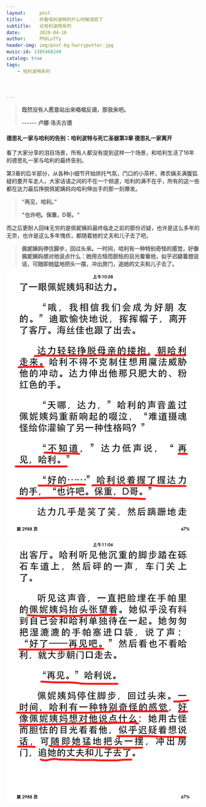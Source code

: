 ```yaml
---
layout:     post
title:      你看哈利波特的什么时候泪目了
subtitle:   论哈利波特系列
date:       2020-04-16
author:     PhDLuffy
header-img: img/post-bg-harrypotter.jpg
music-id: 1385468249
catalog: true
tags:
    - 哈利波特系列



---
```


> **既然没有人愿意站出来唱唱反调，那我来吧。**
>
> **------ 卢娜·洛夫古德**

#### **德思礼一家与哈利的告别**：哈利波特与死亡圣器第3章 德思礼一家离开

看了大家分享的泪目场景，所有人都没有提到这样一个场景，和哈利生活了16年的德思礼一家与哈利的最终告别。

第3章的后半部分，从各种小细节开始烘托气氛，门口的小茶杯，弗农姨夫满腹狐疑的要开车走人，大家话语之间的不在一个频道，哈利的满不在乎，所有的这一些都在达力最后挣脱佩妮姨妈向哈利伸出手的那一刻爆发。

> **“再见，哈利。”**
>
> **"也许吧。保重，D哥。"**

而之后更耐人回味无穷的是佩妮姨妈最终临走之前的那份迟疑，也许是这么多年的无奈，也许是这么多年愧疚，都随着她的丈夫和儿子去了吧。

> **佩妮姨妈停住脚步，回过头来。一时间，哈利有一种特别奇怪的感觉，好像佩妮姨妈想对他说点什么：她用古怪而胆怯的目光看看他，似乎迟疑着想说话，可随即她猛地把头一摆，冲出房门，追她的丈夫和儿子去了。**



![德思礼一家与哈利最终告别](https://raw.githubusercontent.com/PhDLuffy/PicGo/master/img/德思礼一家与哈利最终告别.jpg)

![德思礼一家与哈利最终告别2](https://raw.githubusercontent.com/PhDLuffy/PicGo/master/img/德思礼一家与哈利最终告别2.jpg)